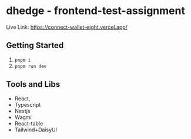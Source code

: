 # dhedge - frontend-test-assignment

Live Link: https://connect-wallet-eight.vercel.app/

## Getting Started

1. `pnpm i`
2. `pnpm run dev`

## Tools and Libs

- React,
- Typescript
- Nextjs
- Wagmi
- React-table
- Tailwind+DaisyUI
